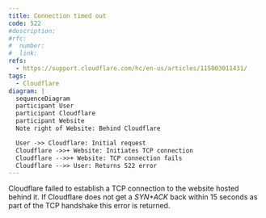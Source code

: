 ```yaml
---
title: Connection timed out
code: 522
#description:
#rfc:
#  number:
#  link:
refs: 
  - https://support.cloudflare.com/hc/en-us/articles/115003011431/
tags: 
  - Cloudflare
diagram: |
  sequenceDiagram
  participant User
  participant Cloudflare
  participant Website
  Note right of Website: Behind Cloudflare

  User ->> Cloudflare: Initial request
  Cloudflare ->>+ Website: Initiates TCP connection
  Cloudflare -->>+ Website: TCP connection fails
  Cloudflare -->> User: Returns 522 error
---
```


Cloudflare failed to establish a TCP connection to the website hosted behind it. If Cloudflare does not get a _SYN+ACK_ back within 15 seconds as part of the TCP handshake this error is returned.
